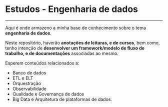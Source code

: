 # Estudos - Engenharia de dados

---

Aqui é onde armazeno a minha base de conhecimento sobre o tema **engenharia de dados**.

Neste repositório, haverão **anotações de leituras, e de cursos**, bem como, tenho intenção de **desenvolver um framework/modelo de fluxo de trabalho, e de documentações** associadas ao mesmo.

Esperem conteúdos relacionados a: 

* Banco de dados
* ETL e ELT
* Orquestração
* Observabilidade
* Qualidade e Governança de dados
* Big Data e Arquitetura de plataformas de dados. 
